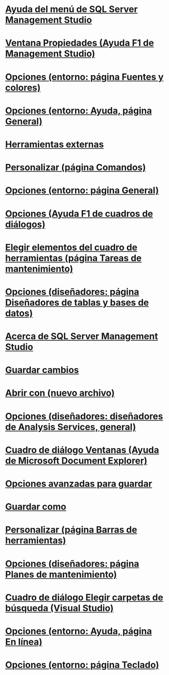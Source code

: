 # [Ayuda del menú de SQL Server Management Studio](sql-server-management-studio-menu-help.md)
# [Ventana Propiedades (Ayuda F1 de Management Studio)](properties-window-f1-help-management-studio.md)
# [Opciones (entorno: página Fuentes y colores)](options-environment-fonts-and-colors-page.md)
# [Opciones (entorno: Ayuda, página General)](options-environment-help-general-page.md)
# [Herramientas externas](external-tools.md)
# [Personalizar (página Comandos)](customize-commands-page.md)
# [Opciones (entorno: página General)](options-environment-general-page.md)
# [Opciones (Ayuda F1 de cuadros de diálogos)](options-dialog-boxes-f1-help.md)
# [Elegir elementos del cuadro de herramientas (página Tareas de mantenimiento)](choose-toolbox-items-maintenance-tasks-page.md)
# [Opciones (diseñadores: página Diseñadores de tablas y bases de datos)](options-designers-table-and-database-designers-page.md)
# [Acerca de SQL Server Management Studio](about-sql-server-management-studio.md)
# [Guardar cambios](save-changes.md)
# [Abrir con (nuevo archivo)](open-with-new-file.md)
# [Opciones (diseñadores: diseñadores de Analysis Services, general)](options-designers-analysis-services-designers-general.md)
# [Cuadro de diálogo Ventanas (Ayuda de Microsoft Document Explorer)](windows-dialog-box-microsoft-document-explorer-help.md)
# [Opciones avanzadas para guardar](advanced-save-options.md)
# [Guardar como](save-as.md)
# [Personalizar (página Barras de herramientas)](customize-toolbars-page.md)
# [Opciones (diseñadores: página Planes de mantenimiento)](options-designers-maintenance-plans-page.md)
# [Cuadro de diálogo Elegir carpetas de búsqueda (Visual Studio)](choose-search-folders-dialog-box-visual-studio.md)
# [Opciones (entorno: Ayuda, página En línea)](options-environment-help-online-page.md)
# [Opciones (entorno: página Teclado)](options-environment-keyboard-page.md)
